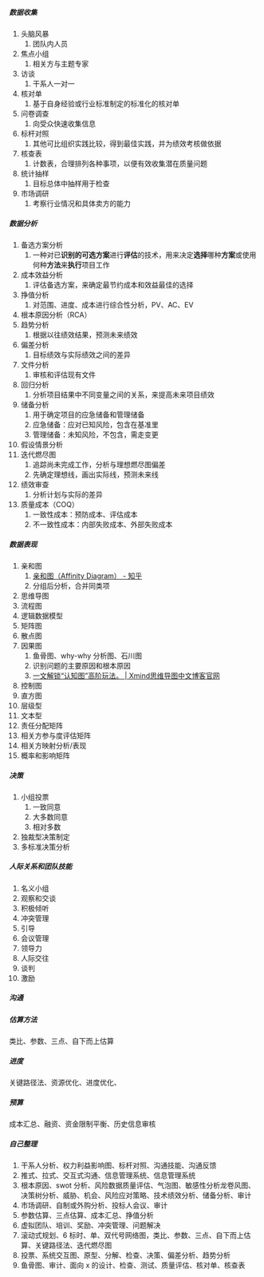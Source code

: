 ##### 数据收集
1. 头脑风暴
	1. 团队内人员
2. 焦点小组
	1. 相关方与主题专家
3. 访谈
	1. 干系人一对一
4. 核对单
	1. 基于自身经验或行业标准制定的标准化的核对单
5. 问卷调查
	1. 向受众快速收集信息
6. 标杆对照 
	1. 其他可比组织实践比较，得到最佳实践，并为绩效考核做依据
7. 核查表
	1. 计数表，合理排列各种事项，以便有效收集潜在质量问题
8. 统计抽样
	1. 目标总体中抽样用于检查
9. 市场调研
	1. 考察行业情况和具体卖方的能力

##### 数据分析
1. 备选方案分析
	1. 一种对已**识别的可选方案**进行**评估**的技术，用来决定**选择**哪种**方案**或使用何种**方法**来**执行**项目工作
2. 成本效益分析
	1. 评估备选方案，来确定最节约成本和效益最佳的选择
3. 挣值分析
	1. 对范围、进度、成本进行综合性分析，PV、AC、EV
4. 根本原因分析（RCA）
5. 趋势分析
	1. 根据以往绩效结果，预测未来绩效
6. 偏差分析
	1. 目标绩效与实际绩效之间的差异
7. 文件分析
	1. 审核和评估现有文件
8. 回归分析
	1. 分析项目结果中不同变量之间的关系，来提高未来项目绩效
9. 储备分析
	1. 用于确定项目的应急储备和管理储备
	2. 应急储备：应对已知风险，包含在基准里
	3. 管理储备：未知风险，不包含，需走变更
10. 假设情景分析
11. 迭代燃尽图
	1. 追踪尚未完成工作，分析与理想燃尽图偏差
	2. 先确定理想线，画出实际线，预测未来线
12. 绩效审查
	1. 分析计划与实际的差异
13. 质量成本（COQ）
	1. 一致性成本：预防成本、评估成本
	2. 不一致性成本：内部失败成本、外部失败成本


##### 数据表现
1. 亲和图
	1. [亲和图（Affinity Diagram） - 知乎](https://zhuanlan.zhihu.com/p/496643551)
	2. 分组后分析，合并同类项
2. 思维导图
3. 流程图
4. 逻辑数据模型
5. 矩阵图
6. 散点图
7. 因果图
	1. 鱼骨图、why-why 分析图、石川图
	2. 识别问题的主要原因和根本原因
	3. [一文解锁“认知图”高阶玩法。 | Xmind思维导图中文博客官网](https://xmind.cn/blog/how-to-use-cognitive-map/)
8. 控制图
9. 直方图
10. 层级型
11. 文本型
12. 责任分配矩阵
13. 相关方参与度评估矩阵
14. 相关方映射分析/表现
15. 概率和影响矩阵

##### 决策
1. 小组投票
	1. 一致同意
	2. 大多数同意
	3. 相对多数
2. 独裁型决策制定
3. 多标准决策分析

##### 人际关系和团队技能
1. 名义小组
2. 观察和交谈
3. 积极倾听
4. 冲突管理
5. 引导
6. 会议管理
7. 领导力
8. 人际交往
9. 谈判
10. 激励

##### 沟通

##### 估算方法
类比、参数、三点、自下而上估算

##### 进度
关键路径法、资源优化、进度优化、

##### 预算
成本汇总、融资、资金限制平衡、历史信息审核

##### 自己整理
1. 干系人分析、权力利益影响图、标杆对照、沟通技能、沟通反馈
2. 推式、拉式、交互式沟通、信息管理系统、信息管理系统
3. 根本原因、swot 分析、风险数据质量评估、气泡图、敏感性分析龙卷风图、决策树分析、威胁、机会、风险应对策略、技术绩效分析、储备分析、审计
4. 市场调研、自制或外购分析、投标人会议、审计
5. 参数估算、三点估算、成本汇总、挣值分析
6. 虚拟团队、培训、奖励、冲突管理、问题解决
7. 滚动式规划、6 标时、单、双代号网络图，类比、参数、三点、自下而上估算、关键路径法、迭代燃尽图
8. 投票、系统交互图、原型、分解、检查、决策、偏差分析、趋势分析
9. 鱼骨图、审计、面向 x 的设计、检查、测试、质量评估、核对单、核查表